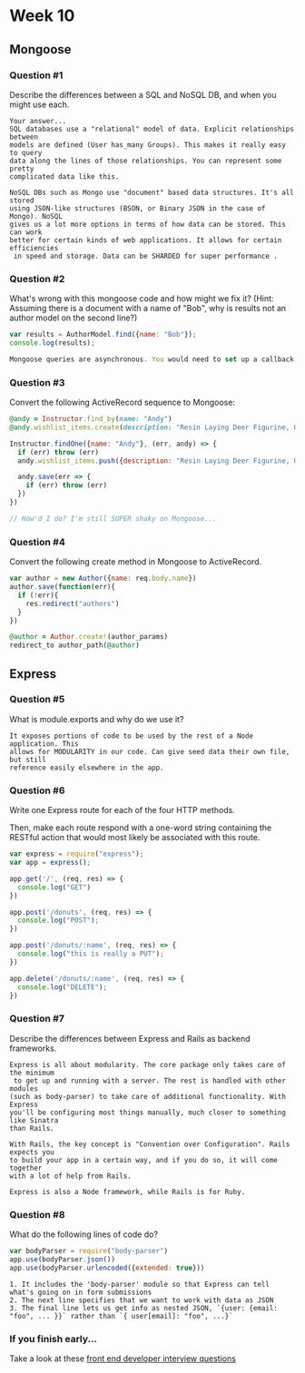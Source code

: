 # Week 10

## Mongoose

### Question #1

Describe the differences between a SQL and NoSQL DB, and when you might use each.

```text
Your answer...
SQL databases use a "relational" model of data. Explicit relationships between
models are defined (User has_many Groups). This makes it really easy to query
data along the lines of those relationships. You can represent some pretty
complicated data like this.

NoSQL DBs such as Mongo use "document" based data structures. It's all stored
using JSON-like structures (BSON, or Binary JSON in the case of Mongo). NoSQL
gives us a lot more options in terms of how data can be stored. This can work
better for certain kinds of web applications. It allows for certain efficiencies
 in speed and storage. Data can be SHARDED for super performance .
```

### Question #2

What's wrong with this mongoose code and how might we fix it?
(Hint: Assuming there is a document with a name of "Bob", why is results not an author model on the second line?)

```js
var results = AuthorModel.find({name: "Bob"});
console.log(results);
```

```js
Mongoose queries are asynchronous. You would need to set up a callback or promise in order to use that data.
```

### Question #3

Convert the following ActiveRecord sequence to Mongoose:

```rb
@andy = Instructor.find_by(name: "Andy")
@andy.wishlist_items.create(description: "Resin Laying Deer Figurine, Gold")
```

```js
Instructor.findOne({name: "Andy"}, (err, andy) => {
  if (err) throw (err)
  andy.wishlist_items.push({description: "Resin Laying Deer Figurine, Gold"})

  andy.save(err => {
    if (err) throw (err)
  })
})

// How'd I do? I'm still SUPER shaky on Mongoose...
```



### Question #4

Convert the following create method in Mongoose to ActiveRecord.

```js
var author = new Author({name: req.body.name})
author.save(function(err){
  if (!err){
    res.redirect("authors")
  }
})
```

```rb
@author = Author.create!(author_params)
redirect_to author_path(@author)
```

## Express

### Question #5

What is module.exports and why do we use it?

```text
It exposes portions of code to be used by the rest of a Node application. This
allows for MODULARITY in our code. Can give seed data their own file, but still
reference easily elsewhere in the app.

```

### Question #6

Write one Express route for each of the four HTTP methods.

Then, make each route respond with a one-word string containing the RESTful action that would most likely be associated with this route.

```js
var express = require("express");
var app = express();

app.get('/', (req, res) => {
  console.log("GET")
})

app.post('/donuts', (req, res) => {
  console.log("POST");
})

app.post('/donuts/:name', (req, res) => {
  console.log("this is really a PUT");
})

app.delete('/donuts/:name', (req, res) => {
  console.log("DELETE");
})
```

### Question #7

Describe the differences between Express and Rails as backend frameworks.

```text
Express is all about modularity. The core package only takes care of the minimum
 to get up and running with a server. The rest is handled with other modules
(such as body-parser) to take care of additional functionality. With Express
you'll be configuring most things manually, much closer to something like Sinatra
than Rails.

With Rails, the key concept is "Convention over Configuration". Rails expects you
to build your app in a certain way, and if you do so, it will come together
with a lot of help from Rails.

Express is also a Node framework, while Rails is for Ruby.

```

### Question #8

What do the following lines of code do?

```js
var bodyParser = require("body-parser")
app.use(bodyParser.json())
app.use(bodyParser.urlencoded({extended: true}))
```

```text
1. It includes the 'body-parser' module so that Express can tell what's going on in form submissions
2. The next line specifies that we want to work with data as JSON
3. The final line lets us get info as nested JSON, `{user: {email: "foo", ... }}` rather than `{ user[email]: "foo", ...}`
```

### If you finish early...

Take a look at these [front end developer interview questions](https://github.com/h5bp/Front-end-Developer-Interview-Questions/blob/master/README.md)
